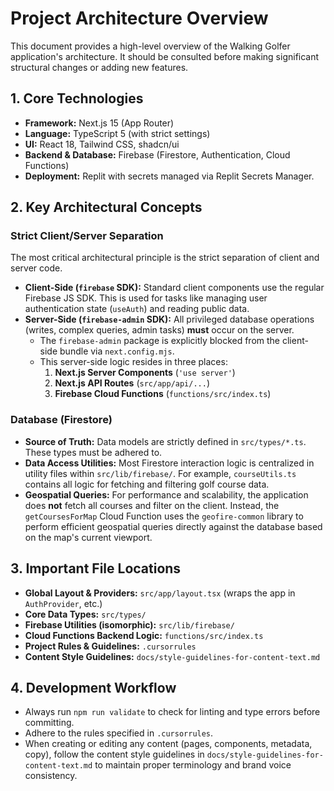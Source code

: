 # Project Architecture Overview

This document provides a high-level overview of the Walking Golfer application's architecture. It should be consulted before making significant structural changes or adding new features.

## 1. Core Technologies

- **Framework:** Next.js 15 (App Router)
- **Language:** TypeScript 5 (with strict settings)
- **UI:** React 18, Tailwind CSS, shadcn/ui
- **Backend & Database:** Firebase (Firestore, Authentication, Cloud Functions)
- **Deployment:** Replit with secrets managed via Replit Secrets Manager.

## 2. Key Architectural Concepts

### Strict Client/Server Separation

The most critical architectural principle is the strict separation of client and server code.

- **Client-Side (`firebase` SDK):** Standard client components use the regular Firebase JS SDK. This is used for tasks like managing user authentication state (`useAuth`) and reading public data.
- **Server-Side (`firebase-admin` SDK):** All privileged database operations (writes, complex queries, admin tasks) **must** occur on the server.
    - The `firebase-admin` package is explicitly blocked from the client-side bundle via `next.config.mjs`.
    - This server-side logic resides in three places:
        1.  **Next.js Server Components** (`'use server'`)
        2.  **Next.js API Routes** (`src/app/api/...`)
        3.  **Firebase Cloud Functions** (`functions/src/index.ts`)

### Database (Firestore)

- **Source of Truth:** Data models are strictly defined in `src/types/*.ts`. These types must be adhered to.
- **Data Access Utilities:** Most Firestore interaction logic is centralized in utility files within `src/lib/firebase/`. For example, `courseUtils.ts` contains all logic for fetching and filtering golf course data.
- **Geospatial Queries:** For performance and scalability, the application does **not** fetch all courses and filter on the client. Instead, the `getCoursesForMap` Cloud Function uses the `geofire-common` library to perform efficient geospatial queries directly against the database based on the map's current viewport.

## 3. Important File Locations

- **Global Layout & Providers:** `src/app/layout.tsx` (wraps the app in `AuthProvider`, etc.)
- **Core Data Types:** `src/types/`
- **Firebase Utilities (isomorphic):** `src/lib/firebase/`
- **Cloud Functions Backend Logic:** `functions/src/index.ts`
- **Project Rules & Guidelines:** `.cursorrules`
- **Content Style Guidelines:** `docs/style-guidelines-for-content-text.md`

## 4. Development Workflow

- Always run `npm run validate` to check for linting and type errors before committing.
- Adhere to the rules specified in `.cursorrules`.
- When creating or editing any content (pages, components, metadata, copy), follow the content style guidelines in `docs/style-guidelines-for-content-text.md` to maintain proper terminology and brand voice consistency. 